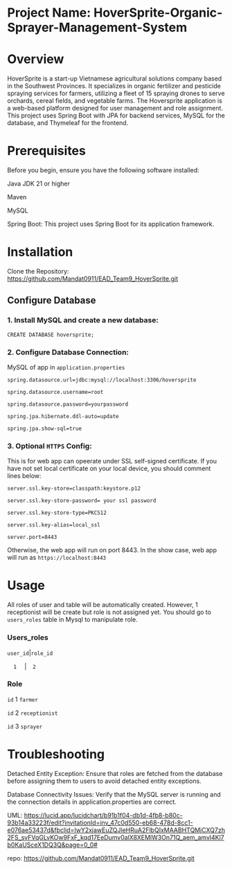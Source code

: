 # Project Name: HoverSprite-Organic-Sprayer-Management-System
# Overview
HoverSprite is a start-up Vietnamese agricultural solutions company based in the Southwest Provinces. It specializes in organic fertilizer and pesticide spraying services for farmers, utilizing a fleet of 15 spraying drones to serve orchards, cereal fields, and vegetable farms.
The Hoversprite application is a web-based platform designed for user management and role assignment. This project uses Spring Boot with JPA for backend services, MySQL for the database, and Thymeleaf for the frontend.

# Prerequisites
Before you begin, ensure you have the following software installed:

Java JDK 21 or higher

Maven

MySQL

Spring Boot: This project uses Spring Boot for its application framework.

# Installation

Clone the Repository: https://github.com/Mandat0911/EAD_Team9_HoverSprite.git

## Configure Database

### 1. Install MySQL and create a new database:

`CREATE DATABASE hoversprite;`

### 2. Configure Database Connection:
MySQL of app in `application.properties`

`spring.datasource.url=jdbc:mysql://localhost:3306/hoversprite`

`spring.datasource.username=root`

`spring.datasource.password=yourpassword`

`spring.jpa.hibernate.ddl-auto=update`

`spring.jpa.show-sql=true`

### 3. Optional `HTTPS` Config:
This is for web app can opeerate under SSL self-signed certificate. If you have not set local certificate on your local device, you should comment lines below:

`server.ssl.key-store=classpath:keystore.p12`

`server.ssl.key-store-password= your ssl password`

`server.ssl.key-store-type=PKCS12`

`server.ssl.key-alias=local_ssl`

`server.port=8443`

Otherwise, the web app will run on port 8443. In the show case, web app will run as `https://localhost:8443`

# Usage
All roles of user and table will be automatically created. However, 1 receptionist will be create but role is not assigned yet. You should go to `users_roles` table in Mysql to manipulate role.
### Users_roles
`user_id`|`role_id`

`   1   `   |`   2   `

### Role 
`id` 1 `farmer`

`id` 2 `receptionist`

`id` 3 `sprayer`

# Troubleshooting
Detached Entity Exception: Ensure that roles are fetched from the database before assigning them to users to avoid detached entity exceptions.

Database Connectivity Issues: Verify that the MySQL server is running and the connection details in application.properties are correct.
























UML: https://lucid.app/lucidchart/b91b1f04-db1d-4fb8-b80c-93b14a33223f/edit?invitationId=inv_47c0d550-eb68-478d-8cc1-e076ae53437d&fbclid=IwY2xjawEuZQJleHRuA2FlbQIxMAABHTQMjCXQ7zh2FS_svFVqGLvKOw9FxF_kqd17EeDumv0alX8XEMlW3On71Q_aem_amvl4Kl7b0KaUSceX1DQ3Q&page=0_0#

repo: https://github.com/Mandat0911/EAD_Team9_HoverSprite.git


